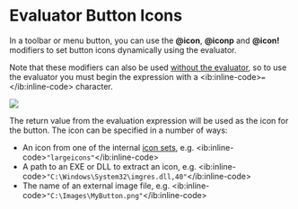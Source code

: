 # Evaluator Button Icons

In a toolbar or menu button, you can use the **@icon**, **@iconp** and **@icon!** modifiers to set button icons dynamically using the evaluator.

Note that these modifiers can also be used [without the evaluator](/Manual/reference/command_reference/command_modifier_reference.md#@icon), so to use the evaluator you must begin the expression with a \<ib:inline-code\>`=`\</ib:inline-code\> character.

![](page>standard_variables&nodate&nouser&nofooter)

The return value from the evaluation expression will be used as the icon for the button. The icon can be specified in a number of ways:

- An icon from one of the internal [icon sets](/Manual/reference/icon_sets/RAEDME.md), e.g. \<ib:inline-code\>`"largeicons"`\</ib:inline-code\>
- A path to an EXE or DLL to extract an icon, e.g. \<ib:inline-code\>`"C:\Windows\System32\imgres.dll,40"`\</ib:inline-code\>
- The name of an external image file, e.g. \<ib:inline-code\>`"C:\Images\MyButton.png"`\</ib:inline-code\>
